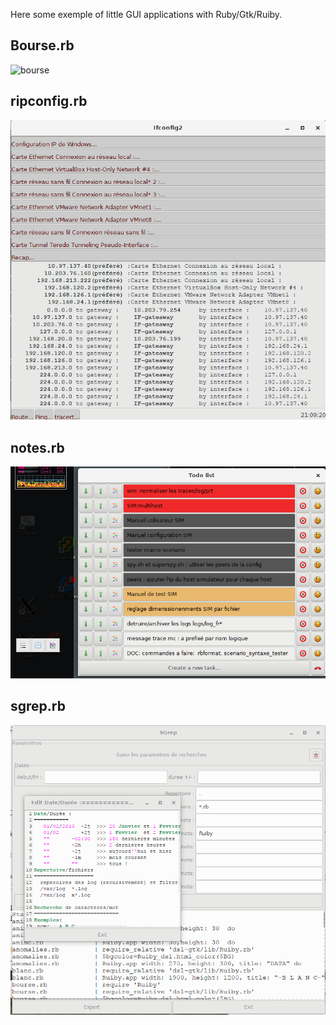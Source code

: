 
Here some exemple of little GUI applications with Ruby/Gtk/Ruiby.

Bourse.rb
--
![bourse](https://raw.githubusercontent.com/glurp/ruiby_examples/master/bourse.png)


ripconfig.rb
--
![ipconfig](https://raw.githubusercontent.com/glurp/ruiby_examples/master/ripconfig.png)


notes.rb
--
![notes](https://raw.githubusercontent.com/glurp/ruiby_examples/master/notes.png)

sgrep.rb
--
![sgrep](https://raw.githubusercontent.com/glurp/ruiby_examples/master/sgrep.png)
